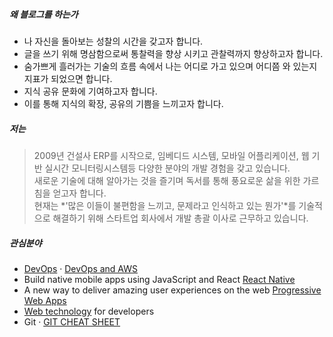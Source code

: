 

##### 왜 블로그를 하는가

- 나 자신을 돌아보는 성찰의 시간을 갖고자 합니다.
- 글을 쓰기 위해 명삼함으로써 통찰력을 향상 시키고 관찰력까지 향상하고자 합니다. 
- 숨가쁘게 흘러가는 기술의 흐름 속에서 나는 어디로 가고 있으며 어디쯤 와 있는지 지표가 되었으면 합니다. 
- 지식 공유 문화에 기여하고자 합니다. 
- 이를 통해 지식의 확장, 공유의 기쁨을 느끼고자 합니다. 

##### 저는
>2009년 건설사 ERP를 시작으로, 임베디드 시스템, 모바일 어플리케이션, 웹 기반 실시간 모니터링시스템등 다양한 분야의 개발 경험을 갖고 있습니다.  
>새로운 기술에 대해 알아가는 것을 즐기며 독서를 통해 풍요로운 삶을 위한 가르침을 얻고자 합니다.    
>현재는 *'많은 이들이 불편함을 느끼고, 문제라고 인식하고 있는 뭔가'*를 기술적으로 해결하기 위해 스타트업 회사에서 개발 총괄 이사로 근무하고 있습니다.   


##### 관심분야

- [DevOps](https://ko.wikipedia.org/wiki/%EB%8D%B0%EB%B8%8C%EC%98%B5%EC%8A%A4) · [DevOps and AWS](https://aws.amazon.com/devops/)
- Build native mobile apps using JavaScript and React [React Native](http://facebook.github.io/react-native/)
- A new way to deliver amazing user experiences on the web [Progressive Web Apps](https://developers.google.com/web/progressive-web-apps/)
- [Web technology](https://developer.mozilla.org/en-US/docs/Web) for developers
- Git · [GIT CHEAT SHEET](https://services.github.com/on-demand/downloads/github-git-cheat-sheet.pdf)

